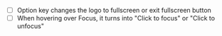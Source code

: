 - [ ] Option key changes the logo to fullscreen or exit fullscreen button
- [ ] When hovering over Focus, it turns into "Click to focus" or "Click to unfocus"
